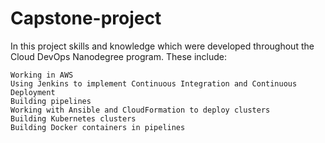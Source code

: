 # Capstone-project

In this project skills and knowledge which were developed throughout the Cloud DevOps Nanodegree program. These include:

    Working in AWS
    Using Jenkins to implement Continuous Integration and Continuous Deployment
    Building pipelines
    Working with Ansible and CloudFormation to deploy clusters
    Building Kubernetes clusters
    Building Docker containers in pipelines


